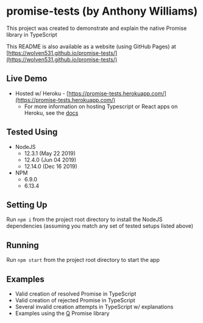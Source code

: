 # promise-tests (by Anthony Williams)

This project was created to demonstrate and explain the native Promise library in TypeScript

This README is also available as a website (using GitHub Pages) at [https://wolven531.github.io/promise-tests/](https://wolven531.github.io/promise-tests/)

## Live Demo

* Hosted w/ Heroku - [https://promise-tests.herokuapp.com/](https://promise-tests.herokuapp.com/)
  * For more information on hosting Typescript or React apps on Heroku, see the [docs](https://devcenter.heroku.com/articles/buildpacks#using-a-third-party-buildpack)

## Tested Using

* NodeJS
  * 12.3.1 (May 22 2019)
  * 12.4.0 (Jun 04 2019)
  * 12.14.0 (Dec 16 2019)
* NPM
  * 6.9.0
  * 6.13.4

## Setting Up

Run `npm i` from the project root directory to install the NodeJS dependencies (assuming you match any set of tested setups listed above)

## Running

Run `npm start` from the project root directory to start the app

## Examples

* Valid creation of resolved Promise in TypeScript
* Valid creation of rejected Promise in TypeScript
* Several invalid creation attempts in TypeScript w/ explanations
* Examples using the [Q](https://www.npmjs.com/package/q) Promise library
